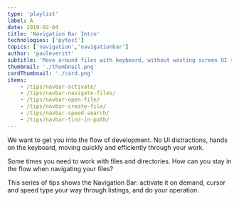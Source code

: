 ```yaml
---
type: 'playlist'
label: A
date: 2019-02-04
title: 'Navigation Bar Intro'
technologies: ['pytest']
topics: ['navigation','navigationbar']
author: 'pauleveritt'
subtitle: 'Move around files with keyboard, without wasting screen UI space'
thumbnail: './thumbnail.png'
cardThumbnail: './card.png'
items:
    - /tips/navbar-activate/
    - /tips/navbar-navigate-files/
    - /tips/navbar-open-file/
    - /tips/navbar-create-file/
    - /tips/navbar-speed-search/
    - /tips/navbar-find-in-path/
---
```


We want to get you into the flow of development. No UI distractions, hands 
on the keyboard, moving quickly and efficiently through your work.

Some times you need to work with files and directories. How can you stay 
in the flow when navigating your files?

This series of tips shows the Navigation Bar: activate it on demand, cursor 
and speed type your way through listings, and do your operation.
